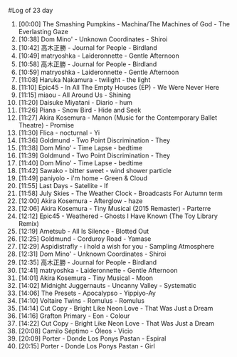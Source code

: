 #Log of 23 day

1. [00:00] The Smashing Pumpkins - Machina/The Machines of God - The Everlasting Gaze
1. [10:38] Dom Mino' - Unknown Coordinates - Shiroi
1. [10:42] 高木正勝 - Journal for People - Birdland
1. [10:49] matryoshka - Laideronnette - Gentle Afternoon
1. [10:58] 高木正勝 - Journal for People - Birdland
1. [10:59] matryoshka - Laideronnette - Gentle Afternoon
1. [11:08] Haruka Nakamura - twilight - the light
1. [11:10] Epic45 - In All The Empty Houses (EP) - We Were Never Here
1. [11:15] miaou - All Around Us - Shining
1. [11:20] Daisuke Miyatani - Diario - hum
1. [11:26] Piana - Snow Bird - Hide and Seek
1. [11:27] Akira Kosemura - Manon (Music for the Contemporary Ballet Theatre) - Promise
1. [11:30] Flica - nocturnal - Yi
1. [11:36] Goldmund - Two Point Discrimination - They
1. [11:38] Dom Mino' - Time Lapse - bedtime
1. [11:39] Goldmund - Two Point Discrimination - They
1. [11:40] Dom Mino' - Time Lapse - bedtime
1. [11:42] Sawako - bitter sweet - wind shower particle
1. [11:49] paniyolo - i'm home - Green & Cloud
1. [11:55] Last Days - Satellite - If
1. [11:58] July Skies - The Weather Clock - Broadcasts For Autumn term
1. [12:00] Akira Kosemura - Afterglow - haze
1. [12:06] Akira Kosemura - Tiny Musical (2015 Remaster) - Parterre
1. [12:12] Epic45 - Weathered - Ghosts I Have Known (The Toy Library Remix)
1. [12:19] Ametsub - All Is Silence - Blotted Out
1. [12:25] Goldmund - Corduroy Road - Yamase
1. [12:29] Aspidistrafly - i hold a wish for you - Sampling Atmosphere
1. [12:31] Dom Mino' - Unknown Coordinates - Shiroi
1. [12:35] 高木正勝 - Journal for People - Birdland
1. [12:41] matryoshka - Laideronnette - Gentle Afternoon
1. [14:01] Akira Kosemura - Tiny Musical - Moon
1. [14:02] Midnight Juggernauts - Uncanny Valley - Systematic
1. [14:06] The Presets - Apocalypso - Yippiyo-Ay
1. [14:10] Voltaire Twins - Romulus - Romulus
1. [14:14] Cut Copy - Bright Like Neon Love - That Was Just a Dream
1. [14:16] Grafton Primary - Eon - Colour
1. [14:22] Cut Copy - Bright Like Neon Love - That Was Just a Dream
1. [20:08] Camilo Séptimo - Óleos - Vicio
1. [20:09] Porter - Donde Los Ponys Pastan - Espiral
1. [20:15] Porter - Donde Los Ponys Pastan - Girl
